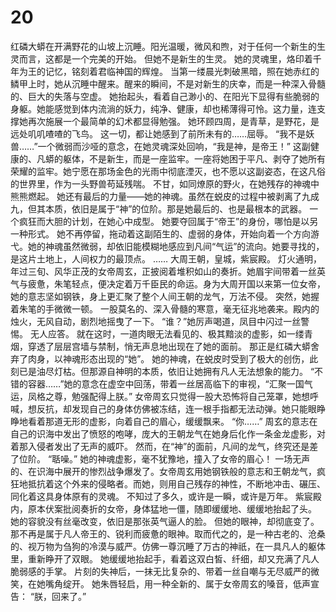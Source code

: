 # 20 
红磷大蟒在开满野花的山坡上沉睡。阳光温暖，微风和煦，对于任何一个新生的生灵而言，这都是一个完美的开始。
但她不是新生的生灵。
她的灵魂里，烙印着千年为王的记忆，铭刻着君临神国的辉煌。
当第一缕晨光刺破黑暗，照在她赤红的鳞甲上时，她从沉睡中醒来。醒来的瞬间，不是对新生的庆幸，而是一种深入骨髓的、巨大的失落与空虚。
她抬起头，看着自己渺小的、在阳光下显得有些脆弱的身躯。她能感觉到体内流淌的妖力，纯净、健康，却也稀薄得可怜。这力量，连支撑她再次施展一个最简单的幻术都显得勉强。
她环顾四周，是青草，是野花，是远处叽叽喳喳的飞鸟。
这一切，都让她感到了前所未有的……屈辱。
“我不是妖兽……”一个微弱而沙哑的意念，在她灵魂深处回响，“我是神，是帝王！”
这副健康的、凡蟒的躯体，不是新生，而是一座监牢。一座将她困于平凡、剥夺了她所有荣耀的监牢。她宁愿在那场金色的光雨中彻底湮灭，也不愿以这副姿态，在这凡俗的世界里，作为一头野兽苟延残喘。
不甘，如同燎原的野火，在她残存的神魂中熊熊燃起。
她还有最后的力量——她的神魂。虽然在蜕皮的过程中被剥离了九成九，但其本质，依旧是属于“神”的位阶。那是她最后的、也是最根本的武器。
一个疯狂而大胆的计划，在她心中成型。
她要夺回属于“帝王”的身份，哪怕是以另一种形式。
她不再停留，拖动着这副陌生的、虚弱的身体，开始向着一个方向游弋。她的神魂虽然微弱，却依旧能模糊地感应到凡间“气运”的流向。她要寻找的，是这片土地上，人间权力的最顶点。
……
大周王朝，皇城，紫宸殿。
灯火通明，年过三旬、风华正茂的女帝周玄，正披阅着堆积如山的奏折。她眉宇间带着一丝英气与疲惫，朱笔轻点，便决定着万千臣民的命运。身为大周开国以来第一位女帝，她的意志坚如钢铁，身上更汇聚了整个人间王朝的龙气，万法不侵。
突然，她握着朱笔的手微微一顿。
一股莫名的、深入骨髓的寒意，毫无征兆地袭来。殿内的烛火，无风自动，剧烈地摇曳了一下。
“谁？”她厉声喝道，凤目中闪过一丝警惕。
无人应答。
就在这时，一道肉眼无法看见的、极其黯淡的虚影，如一缕青烟，穿透了层层宫墙与禁制，悄无声息地出现在了她的面前。
那正是红磷大蟒舍弃了肉身，以神魂形态出现的“她”。
她的神魂，在蜕皮时受到了极大的创伤，此刻已是油尽灯枯。但那源自神明的本质，依旧让她拥有凡人无法想象的能力。
“不错的容器……”她的意念在虚空中回荡，带着一丝居高临下的审视，“汇聚一国气运，凤格之尊，勉强配得上朕。”
女帝周玄只觉得一股大恐怖将自己笼罩，她想呼喊，想反抗，却发现自己的身体仿佛被冻结，连一根手指都无法动弹。她只能眼睁睁地看着那道无形的虚影，向着自己的眉心，缓缓飘来。
“你……”
周玄的意志在自己的识海中发出了愤怒的咆哮，庞大的王朝龙气在她身后化作一条金龙虚影，对着那入侵者发出了无声的威吓。
然而，在“神”的面前，凡间的龙气，终究还是差了位阶。
“聒噪。”
她的神魂虚影，毫不犹豫地，撞入了女帝的眉心！
一场无声的、在识海中展开的惨烈战争爆发了。女帝周玄用她钢铁般的意志和王朝龙气，疯狂地抵抗着这个外来的侵略者。而她，则用自己残存的神性，不断地冲击、碾压、同化着这具身体原有的灵魂。
不知过了多久，或许是一瞬，或许是万年。
紫宸殿内，原本伏案批阅奏折的女帝，身体猛地一僵，随即缓缓地、缓缓地抬起了头。
她的容貌没有丝毫改变，依旧是那张英气逼人的脸。
但她的眼神，却彻底变了。
那不再是属于凡人帝王的、锐利而疲惫的眼神。取而代之的，是一种古老的、沧桑的、视万物为刍狗的冷漠与威严。仿佛一尊沉睡了万古的神祇，在一具凡人的躯体里，重新睁开了双眼。
她缓缓地抬起手，看着这双白皙、纤细，却又充满了凡人脆弱感的手掌。
片刻的失神后，一抹无比复杂的、带着一丝自嘲与无尽威严的微笑，在她嘴角绽开。
她朱唇轻启，用一种全新的、属于女帝周玄的嗓音，低声宣告：
“朕，回来了。”
